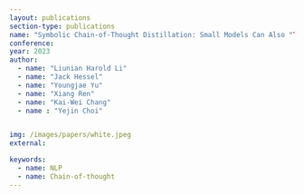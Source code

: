 ```yaml
---
layout: publications
section-type: publications
name: "Symbolic Chain-of-Thought Distillation: Small Models Can Also "Think" Step-by-Step"
conference:
year: 2023
author:
  - name: "Liunian Harold Li"
  - name: "Jack Hessel"
  - name: "Youngjae Yu"
  - name: "Xiang Ren"
  - name: "Kai-Wei Chang"
  - name : "Yejin Choi"


img: /images/papers/white.jpeg
external:

keywords:
  - name: NLP
  - name: Chain-of-thought
---
```

